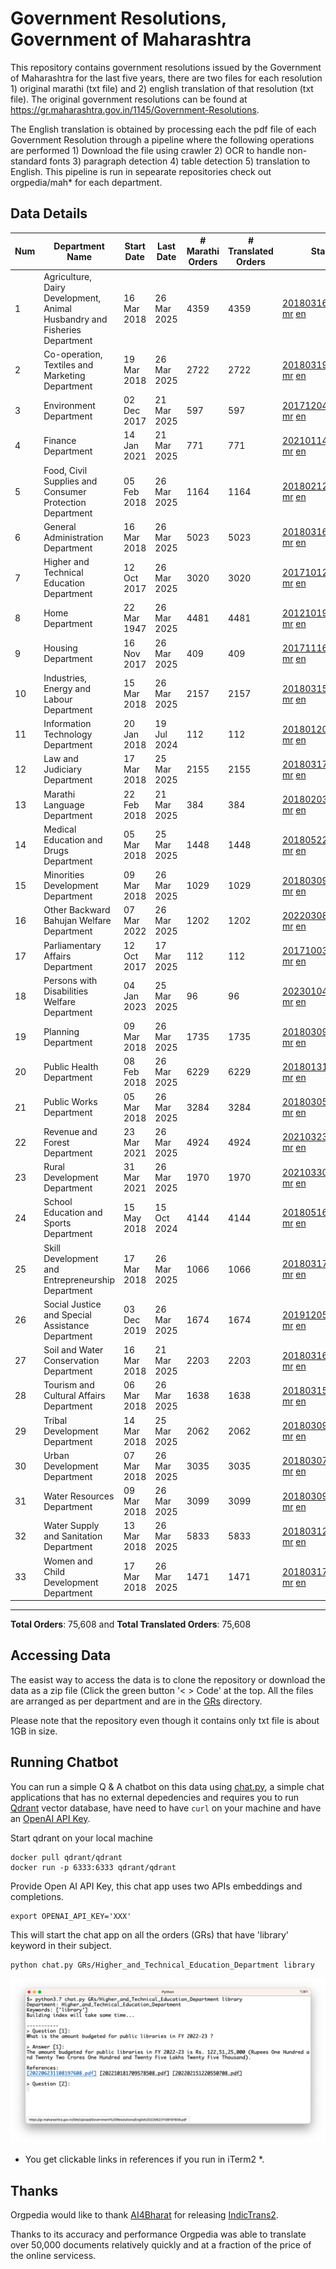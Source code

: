 # Government Resolutions, Government of Maharashtra

This repository contains government resolutions issued by the Government of Maharashtra for the last five years, there are two files for each resolution 1) original marathi (txt file) and 2) english translation of that resolution (txt file). The original government resolutions can be found at https://gr.maharashtra.gov.in/1145/Government-Resolutions.

The English translation is obtained by processing each the pdf file of each Government Resolution through a pipeline where the following operations are performed 1) Download the file using crawler 2) OCR to handle non-standard fonts 3) paragraph detection 4) table  detection 5) translation to English. This pipeline is run in sepearate repositories check out orgpedia/mah* for each department.


## Data Details

| Num | Department Name | Start Date | Last Date | # Marathi Orders | # Translated Orders | Starting Order | Last Order |
| --- | --------------- | ---------- | --------- | ---------------- | ------------------- | -------------- | ---------- |
| 1 | Agriculture, Dairy Development, Animal Husbandry and Fisheries Department | 16 Mar 2018 | 26 Mar 2025 | 4359 | 4359 | [201803161624182101.pdf](https://gr.maharashtra.gov.in/Site/Upload/Government%20Resolutions/English/201803161624182101.pdf) [mr](GRs/Agriculture,_Dairy_Development,_Animal_Husbandry_and_Fisheries_Department/201803161624182101.pdf.mr.txt) [en](GRs/Agriculture,_Dairy_Development,_Animal_Husbandry_and_Fisheries_Department/201803161624182101.pdf.en.txt) | [202503261921008801.pdf](https://gr.maharashtra.gov.in/Site/Upload/Government%20Resolutions/English/202503261921008801.pdf) [mr](GRs/Agriculture,_Dairy_Development,_Animal_Husbandry_and_Fisheries_Department/202503261921008801.pdf.mr.txt) [en](GRs/Agriculture,_Dairy_Development,_Animal_Husbandry_and_Fisheries_Department/202503261921008801.pdf.en.txt) |
| 2 | Co-operation, Textiles and Marketing Department | 19 Mar 2018 | 26 Mar 2025 | 2722 | 2722 | [201803191257576702.pdf](https://gr.maharashtra.gov.in/Site/Upload/Government%20Resolutions/English/201803191257576702.pdf) [mr](GRs/Co-operation,_Textiles_and_Marketing_Department/201803191257576702.pdf.mr.txt) [en](GRs/Co-operation,_Textiles_and_Marketing_Department/201803191257576702.pdf.en.txt) | [202503261850259402.pdf](https://gr.maharashtra.gov.in/Site/Upload/Government%20Resolutions/English/202503261850259402.pdf) [mr](GRs/Co-operation,_Textiles_and_Marketing_Department/202503261850259402.pdf.mr.txt) [en](GRs/Co-operation,_Textiles_and_Marketing_Department/202503261850259402.pdf.en.txt) |
| 3 | Environment Department | 02 Dec 2017 | 21 Mar 2025 | 597 | 597 | [201712041147216904.pdf](https://gr.maharashtra.gov.in/Site/Upload/Government%20Resolutions/English/201712041147216904.pdf) [mr](GRs/Environment_Department/201712041147216904.pdf.mr.txt) [en](GRs/Environment_Department/201712041147216904.pdf.en.txt) | [202503211254383604.pdf](https://gr.maharashtra.gov.in/Site/Upload/Government%20Resolutions/English/202503211254383604.......pdf) [mr](GRs/Environment_Department/202503211254383604.pdf.mr.txt) [en](GRs/Environment_Department/202503211254383604.pdf.en.txt) |
| 4 | Finance Department | 14 Jan 2021 | 21 Mar 2025 | 771 | 771 | [202101141237329905.pdf](https://gr.maharashtra.gov.in/Site/Upload/Government%20Resolutions/English/202101141237329905.pdf) [mr](GRs/Finance_Department/202101141237329905.pdf.mr.txt) [en](GRs/Finance_Department/202101141237329905.pdf.en.txt) | [202503211729503905.pdf](https://gr.maharashtra.gov.in/Site/Upload/Government%20Resolutions/English/202503211729503905.pdf) [mr](GRs/Finance_Department/202503211729503905.pdf.mr.txt) [en](GRs/Finance_Department/202503211729503905.pdf.en.txt) |
| 5 | Food, Civil Supplies and Consumer Protection Department | 05 Feb 2018 | 26 Mar 2025 | 1164 | 1164 | [201802121244545806.pdf](https://gr.maharashtra.gov.in/Site/Upload/Government%20Resolutions/English/201802121244545806.pdf) [mr](GRs/Food,_Civil_Supplies_and_Consumer_Protection_Department/201802121244545806.pdf.mr.txt) [en](GRs/Food,_Civil_Supplies_and_Consumer_Protection_Department/201802121244545806.pdf.en.txt) | [202503261519591506.pdf](https://gr.maharashtra.gov.in/Site/Upload/Government%20Resolutions/English/202503261519591506.pdf) [mr](GRs/Food,_Civil_Supplies_and_Consumer_Protection_Department/202503261519591506.pdf.mr.txt) [en](GRs/Food,_Civil_Supplies_and_Consumer_Protection_Department/202503261519591506.pdf.en.txt) |
| 6 | General Administration Department | 16 Mar 2018 | 26 Mar 2025 | 5023 | 5023 | [201803161224022707.pdf](https://gr.maharashtra.gov.in/Site/Upload/Government%20Resolutions/English/201803161224022707.pdf) [mr](GRs/General_Administration_Department/201803161224022707.pdf.mr.txt) [en](GRs/General_Administration_Department/201803161224022707.pdf.en.txt) | [202503261857587807.pdf](https://gr.maharashtra.gov.in/Site/Upload/Government%20Resolutions/English/202503261857587807.pdf) [mr](GRs/General_Administration_Department/202503261857587807.pdf.mr.txt) [en](GRs/General_Administration_Department/202503261857587807.pdf.en.txt) |
| 7 | Higher and Technical Education Department | 12 Oct 2017 | 26 Mar 2025 | 3020 | 3020 | [201710121514029708.pdf](https://gr.maharashtra.gov.in/Site/Upload/Government%20Resolutions/English/201710121514029708.pdf) [mr](GRs/Higher_and_Technical_Education_Department/201710121514029708.pdf.mr.txt) [en](GRs/Higher_and_Technical_Education_Department/201710121514029708.pdf.en.txt) | [202503261239313308.pdf](https://gr.maharashtra.gov.in/Site/Upload/Government%20Resolutions/English/202503261239313308.pdf) [mr](GRs/Higher_and_Technical_Education_Department/202503261239313308.pdf.mr.txt) [en](GRs/Higher_and_Technical_Education_Department/202503261239313308.pdf.en.txt) |
| 8 | Home Department | 22 Mar 1947 | 26 Mar 2025 | 4481 | 4481 | [201210191648552129.pdf](https://gr.maharashtra.gov.in/Site/Upload/Government%20Resolutions/English/201210191648552129.pdf) [mr](GRs/Home_Department/201210191648552129.pdf.mr.txt) [en](GRs/Home_Department/201210191648552129.pdf.en.txt) | [202503261843056729.pdf](https://gr.maharashtra.gov.in/Site/Upload/Government%20Resolutions/English/202503261843056729.pdf) [mr](GRs/Home_Department/202503261843056729.pdf.mr.txt) [en](GRs/Home_Department/202503261843056729.pdf.en.txt) |
| 9 | Housing Department | 16 Nov 2017 | 26 Mar 2025 | 409 | 409 | [201711161447076609.pdf](https://gr.maharashtra.gov.in/Site/Upload/Government%20Resolutions/English/201711161447076609.pdf) [mr](GRs/Housing_Department/201711161447076609.pdf.mr.txt) [en](GRs/Housing_Department/201711161447076609.pdf.en.txt) | [202503261616578909.pdf](https://gr.maharashtra.gov.in/Site/Upload/Government%20Resolutions/English/202503261616578909.pdf) [mr](GRs/Housing_Department/202503261616578909.pdf.mr.txt) [en](GRs/Housing_Department/202503261616578909.pdf.en.txt) |
| 10 | Industries, Energy and Labour Department | 15 Mar 2018 | 26 Mar 2025 | 2157 | 2157 | [201803151204055010.pdf](https://gr.maharashtra.gov.in/Site/Upload/Government%20Resolutions/English/201803151204055010.pdf) [mr](GRs/Industries,_Energy_and_Labour_Department/201803151204055010.pdf.mr.txt) [en](GRs/Industries,_Energy_and_Labour_Department/201803151204055010.pdf.en.txt) | [202503261716201410.pdf](https://gr.maharashtra.gov.in/Site/Upload/Government%20Resolutions/English/202503261716201410.pdf) [mr](GRs/Industries,_Energy_and_Labour_Department/202503261716201410.pdf.mr.txt) [en](GRs/Industries,_Energy_and_Labour_Department/202503261716201410.pdf.en.txt) |
| 11 | Information Technology Department | 20 Jan 2018 | 19 Jul 2024 | 112 | 112 | [201801201843024511.pdf](https://gr.maharashtra.gov.in/Site/Upload/Government%20Resolutions/English/201801201843024511.pdf) [mr](GRs/Information_Technology_Department/201801201843024511.pdf.mr.txt) [en](GRs/Information_Technology_Department/201801201843024511.pdf.en.txt) | [202407191742379111.pdf](https://gr.maharashtra.gov.in/Site/Upload/Government%20Resolutions/English/202407191742379111.pdf) [mr](GRs/Information_Technology_Department/202407191742379111.pdf.mr.txt) [en](GRs/Information_Technology_Department/202407191742379111.pdf.en.txt) |
| 12 | Law and Judiciary Department | 17 Mar 2018 | 25 Mar 2025 | 2155 | 2155 | [201803171129290212.pdf](https://gr.maharashtra.gov.in/Site/Upload/Government%20Resolutions/English/201803171129290212.pdf) [mr](GRs/Law_and_Judiciary_Department/201803171129290212.pdf.mr.txt) [en](GRs/Law_and_Judiciary_Department/201803171129290212.pdf.en.txt) | [202503251738503412.pdf](https://gr.maharashtra.gov.in/Site/Upload/Government%20Resolutions/English/202503251738503412.pdf) [mr](GRs/Law_and_Judiciary_Department/202503251738503412.pdf.mr.txt) [en](GRs/Law_and_Judiciary_Department/202503251738503412.pdf.en.txt) |
| 13 | Marathi Language Department | 22 Feb 2018 | 21 Mar 2025 | 384 | 384 | [201802031549154233.pdf](https://gr.maharashtra.gov.in/Site/Upload/Government%20Resolutions/English/201802031549154233.pdf) [mr](GRs/Marathi_Language_Department/201802031549154233.pdf.mr.txt) [en](GRs/Marathi_Language_Department/201802031549154233.pdf.en.txt) | [202503211701294433.pdf](https://gr.maharashtra.gov.in/Site/Upload/Government%20Resolutions/English/202503211701294433.pdf) [mr](GRs/Marathi_Language_Department/202503211701294433.pdf.mr.txt) [en](GRs/Marathi_Language_Department/202503211701294433.pdf.en.txt) |
| 14 | Medical Education and Drugs Department | 05 Mar 2018 | 25 Mar 2025 | 1448 | 1448 | [201805221424292513.pdf](https://gr.maharashtra.gov.in/Site/Upload/Government%20Resolutions/English/201805221424292513.pdf) [mr](GRs/Medical_Education_and_Drugs_Department/201805221424292513.pdf.mr.txt) [en](GRs/Medical_Education_and_Drugs_Department/201805221424292513.pdf.en.txt) | [202503251848028713.pdf](https://gr.maharashtra.gov.in/Site/Upload/Government%20Resolutions/English/202503251848028713.pdf) [mr](GRs/Medical_Education_and_Drugs_Department/202503251848028713.pdf.mr.txt) [en](GRs/Medical_Education_and_Drugs_Department/202503251848028713.pdf.en.txt) |
| 15 | Minorities Development Department | 09 Mar 2018 | 26 Mar 2025 | 1029 | 1029 | [201803091218355314.pdf](https://gr.maharashtra.gov.in/Site/Upload/Government%20Resolutions/English/201803091218355314.pdf) [mr](GRs/Minorities_Development_Department/201803091218355314.pdf.mr.txt) [en](GRs/Minorities_Development_Department/201803091218355314.pdf.en.txt) | [202503261047462114.pdf](https://gr.maharashtra.gov.in/Site/Upload/Government%20Resolutions/English/202503261047462114.pdf) [mr](GRs/Minorities_Development_Department/202503261047462114.pdf.mr.txt) [en](GRs/Minorities_Development_Department/202503261047462114.pdf.en.txt) |
| 16 | Other Backward Bahujan Welfare Department | 07 Mar 2022 | 26 Mar 2025 | 1202 | 1202 | [202203081752439334.pdf](https://gr.maharashtra.gov.in/Site/Upload/Government%20Resolutions/English/202203081752439334.pdf) [mr](GRs/Other_Backward_Bahujan_Welfare_Department/202203081752439334.pdf.mr.txt) [en](GRs/Other_Backward_Bahujan_Welfare_Department/202203081752439334.pdf.en.txt) | [202503261303167934.pdf](https://gr.maharashtra.gov.in/Site/Upload/Government%20Resolutions/English/202503261303167934.pdf) [mr](GRs/Other_Backward_Bahujan_Welfare_Department/202503261303167934.pdf.mr.txt) [en](GRs/Other_Backward_Bahujan_Welfare_Department/202503261303167934.pdf.en.txt) |
| 17 | Parliamentary Affairs Department | 12 Oct 2017 | 17 Mar 2025 | 112 | 112 | [201710031642378615.pdf](https://gr.maharashtra.gov.in/Site/Upload/Government%20Resolutions/English/201710031642378615.pdf) [mr](GRs/Parliamentary_Affairs_Department/201710031642378615.pdf.mr.txt) [en](GRs/Parliamentary_Affairs_Department/201710031642378615.pdf.en.txt) | [202503171104518215.pdf](https://gr.maharashtra.gov.in/Site/Upload/Government%20Resolutions/English/202503171104518215.pdf) [mr](GRs/Parliamentary_Affairs_Department/202503171104518215.pdf.mr.txt) [en](GRs/Parliamentary_Affairs_Department/202503171104518215.pdf.en.txt) |
| 18 | Persons with Disabilities Welfare Department | 04 Jan 2023 | 25 Mar 2025 | 96 | 96 | [202301041906309635.pdf](https://gr.maharashtra.gov.in/Site/Upload/Government%20Resolutions/English/202301041906309635.pdf) [mr](GRs/Persons_with_Disabilities_Welfare_Department/202301041906309635.pdf.mr.txt) [en](GRs/Persons_with_Disabilities_Welfare_Department/202301041906309635.pdf.en.txt) | [202503251437376335.pdf](https://gr.maharashtra.gov.in/Site/Upload/Government%20Resolutions/English/202503251437376335.pdf) [mr](GRs/Persons_with_Disabilities_Welfare_Department/202503251437376335.pdf.mr.txt) [en](GRs/Persons_with_Disabilities_Welfare_Department/202503251437376335.pdf.en.txt) |
| 19 | Planning Department | 09 Mar 2018 | 26 Mar 2025 | 1735 | 1735 | [201803091441032716.pdf](https://gr.maharashtra.gov.in/Site/Upload/Government%20Resolutions/English/201803091441032716.pdf) [mr](GRs/Planning_Department/201803091441032716.pdf.mr.txt) [en](GRs/Planning_Department/201803091441032716.pdf.en.txt) | [202503261742565416.pdf](https://gr.maharashtra.gov.in/Site/Upload/Government%20Resolutions/English/202503261742565416.pdf) [mr](GRs/Planning_Department/202503261742565416.pdf.mr.txt) [en](GRs/Planning_Department/202503261742565416.pdf.en.txt) |
| 20 | Public Health Department | 08 Feb 2018 | 26 Mar 2025 | 6229 | 6229 | [201801311722275417.pdf](https://gr.maharashtra.gov.in/Site/Upload/Government%20Resolutions/English/201801311722275417.pdf) [mr](GRs/Public_Health_Department/201801311722275417.pdf.mr.txt) [en](GRs/Public_Health_Department/201801311722275417.pdf.en.txt) | [202503261818033917.pdf](https://gr.maharashtra.gov.in/Site/Upload/Government%20Resolutions/English/202503261818033917.pdf) [mr](GRs/Public_Health_Department/202503261818033917.pdf.mr.txt) [en](GRs/Public_Health_Department/202503261818033917.pdf.en.txt) |
| 21 | Public Works Department | 05 Mar 2018 | 26 Mar 2025 | 3284 | 3284 | [201803051515468118.pdf](https://gr.maharashtra.gov.in/Site/Upload/Government%20Resolutions/English/201803051515468118.pdf) [mr](GRs/Public_Works_Department/201803051515468118.pdf.mr.txt) [en](GRs/Public_Works_Department/201803051515468118.pdf.en.txt) | [202503261758453318.pdf](https://gr.maharashtra.gov.in/Site/Upload/Government%20Resolutions/English/202503261758453318.pdf) [mr](GRs/Public_Works_Department/202503261758453318.pdf.mr.txt) [en](GRs/Public_Works_Department/202503261758453318.pdf.en.txt) |
| 22 | Revenue and Forest Department | 23 Mar 2021 | 26 Mar 2025 | 4924 | 4924 | [202103231328393119.pdf](https://gr.maharashtra.gov.in/Site/Upload/Government%20Resolutions/English/202103231328393119.pdf) [mr](GRs/Revenue_and_Forest_Department/202103231328393119.pdf.mr.txt) [en](GRs/Revenue_and_Forest_Department/202103231328393119.pdf.en.txt) | [202503261838542919.pdf](https://gr.maharashtra.gov.in/Site/Upload/Government%20Resolutions/English/202503261838542919.pdf) [mr](GRs/Revenue_and_Forest_Department/202503261838542919.pdf.mr.txt) [en](GRs/Revenue_and_Forest_Department/202503261838542919.pdf.en.txt) |
| 23 | Rural Development Department | 31 Mar 2021 | 26 Mar 2025 | 1970 | 1970 | [202103301021181120.pdf](https://gr.maharashtra.gov.in/Site/Upload/Government%20Resolutions/English/202103301021181120.pdf) [mr](GRs/Rural_Development_Department/202103301021181120.pdf.mr.txt) [en](GRs/Rural_Development_Department/202103301021181120.pdf.en.txt) | [202503261049560120.pdf](https://gr.maharashtra.gov.in/Site/Upload/Government%20Resolutions/English/202503261049560120.pdf) [mr](GRs/Rural_Development_Department/202503261049560120.pdf.mr.txt) [en](GRs/Rural_Development_Department/202503261049560120.pdf.en.txt) |
| 24 | School Education and Sports Department | 15 May 2018 | 15 Oct 2024 | 4144 | 4144 | [201805161114241221.pdf](https://gr.maharashtra.gov.in/Site/Upload/Government%20Resolutions/English/201805161114241221.pdf) [mr](GRs/School_Education_and_Sports_Department/201805161114241221.pdf.mr.txt) [en](GRs/School_Education_and_Sports_Department/201805161114241221.pdf.en.txt) | [202410152127537021.pdf](https://gr.maharashtra.gov.in/Site/Upload/Government%20Resolutions/English/202410152127537021.pdf) [mr](GRs/School_Education_and_Sports_Department/202410152127537021.pdf.mr.txt) [en](GRs/School_Education_and_Sports_Department/202410152127537021.pdf.en.txt) |
| 25 | Skill Development and Entrepreneurship Department | 17 Mar 2018 | 26 Mar 2025 | 1066 | 1066 | [201803171322099003.pdf](https://gr.maharashtra.gov.in/Site/Upload/Government%20Resolutions/English/201803171322099003.pdf) [mr](GRs/Skill_Development_and_Entrepreneurship_Department/201803171322099003.pdf.mr.txt) [en](GRs/Skill_Development_and_Entrepreneurship_Department/201803171322099003.pdf.en.txt) | [202503261754003403.pdf](https://gr.maharashtra.gov.in/Site/Upload/Government%20Resolutions/English/202503261754003403.pdf) [mr](GRs/Skill_Development_and_Entrepreneurship_Department/202503261754003403.pdf.mr.txt) [en](GRs/Skill_Development_and_Entrepreneurship_Department/202503261754003403.pdf.en.txt) |
| 26 | Social Justice and Special Assistance Department | 03 Dec 2019 | 26 Mar 2025 | 1674 | 1674 | [201912051107011622.pdf](https://gr.maharashtra.gov.in/Site/Upload/Government%20Resolutions/English/201912051107011622.pdf) [mr](GRs/Social_Justice_and_Special_Assistance_Department/201912051107011622.pdf.mr.txt) [en](GRs/Social_Justice_and_Special_Assistance_Department/201912051107011622.pdf.en.txt) | [202503261621030522.pdf](https://gr.maharashtra.gov.in/Site/Upload/Government%20Resolutions/English/202503261621030522.pdf) [mr](GRs/Social_Justice_and_Special_Assistance_Department/202503261621030522.pdf.mr.txt) [en](GRs/Social_Justice_and_Special_Assistance_Department/202503261621030522.pdf.en.txt) |
| 27 | Soil and Water Conservation Department | 16 Mar 2018 | 21 Mar 2025 | 2203 | 2203 | [201803161247582426.pdf](https://gr.maharashtra.gov.in/Site/Upload/Government%20Resolutions/English/201803161247582426.pdf) [mr](GRs/Soil_and_Water_Conservation_Department/201803161247582426.pdf.mr.txt) [en](GRs/Soil_and_Water_Conservation_Department/201803161247582426.pdf.en.txt) | [202503211804158126.pdf](https://gr.maharashtra.gov.in/Site/Upload/Government%20Resolutions/English/202503211804158126.pdf) [mr](GRs/Soil_and_Water_Conservation_Department/202503211804158126.pdf.mr.txt) [en](GRs/Soil_and_Water_Conservation_Department/202503211804158126.pdf.en.txt) |
| 28 | Tourism and Cultural Affairs Department | 06 Mar 2018 | 26 Mar 2025 | 1638 | 1638 | [201803151055091823.pdf](https://gr.maharashtra.gov.in/Site/Upload/Government%20Resolutions/English/201803151055091823.pdf) [mr](GRs/Tourism_and_Cultural_Affairs_Department/201803151055091823.pdf.mr.txt) [en](GRs/Tourism_and_Cultural_Affairs_Department/201803151055091823.pdf.en.txt) | [202503261811106623.pdf](https://gr.maharashtra.gov.in/Site/Upload/Government%20Resolutions/English/202503261811106623.pdf) [mr](GRs/Tourism_and_Cultural_Affairs_Department/202503261811106623.pdf.mr.txt) [en](GRs/Tourism_and_Cultural_Affairs_Department/202503261811106623.pdf.en.txt) |
| 29 | Tribal Development Department | 14 Mar 2018 | 25 Mar 2025 | 2062 | 2062 | [201803091105184924.pdf](https://gr.maharashtra.gov.in/Site/Upload/Government%20Resolutions/English/201803091105184924.pdf) [mr](GRs/Tribal_Development_Department/201803091105184924.pdf.mr.txt) [en](GRs/Tribal_Development_Department/201803091105184924.pdf.en.txt) | [202503251851091724.pdf](https://gr.maharashtra.gov.in/Site/Upload/Government%20Resolutions/English/202503251851091724.pdf) [mr](GRs/Tribal_Development_Department/202503251851091724.pdf.mr.txt) [en](GRs/Tribal_Development_Department/202503251851091724.pdf.en.txt) |
| 30 | Urban Development Department | 07 Mar 2018 | 26 Mar 2025 | 3035 | 3035 | [201803071203178325.pdf](https://gr.maharashtra.gov.in/Site/Upload/Government%20Resolutions/English/201803071203178325.pdf) [mr](GRs/Urban_Development_Department/201803071203178325.pdf.mr.txt) [en](GRs/Urban_Development_Department/201803071203178325.pdf.en.txt) | [202503261923458925.pdf](https://gr.maharashtra.gov.in/Site/Upload/Government%20Resolutions/English/202503261923458925.pdf.pdf) [mr](GRs/Urban_Development_Department/202503261923458925.pdf.mr.txt) [en](GRs/Urban_Development_Department/202503261923458925.pdf.en.txt) |
| 31 | Water Resources Department | 09 Mar 2018 | 26 Mar 2025 | 3099 | 3099 | [201803091034435527.pdf](https://gr.maharashtra.gov.in/Site/Upload/Government%20Resolutions/English/201803091034435527.pdf) [mr](GRs/Water_Resources_Department/201803091034435527.pdf.mr.txt) [en](GRs/Water_Resources_Department/201803091034435527.pdf.en.txt) | [202503261511333127.pdf](https://gr.maharashtra.gov.in/Site/Upload/Government%20Resolutions/English/202503261511333127.pdf) [mr](GRs/Water_Resources_Department/202503261511333127.pdf.mr.txt) [en](GRs/Water_Resources_Department/202503261511333127.pdf.en.txt) |
| 32 | Water Supply and Sanitation Department | 13 Mar 2018 | 26 Mar 2025 | 5833 | 5833 | [201803121414108428.pdf](https://gr.maharashtra.gov.in/Site/Upload/Government%20Resolutions/English/201803121414108428.pdf) [mr](GRs/Water_Supply_and_Sanitation_Department/201803121414108428.pdf.mr.txt) [en](GRs/Water_Supply_and_Sanitation_Department/201803121414108428.pdf.en.txt) | [202503261610454428.pdf](https://gr.maharashtra.gov.in/Site/Upload/Government%20Resolutions/English/202503261610454428.pdf) [mr](GRs/Water_Supply_and_Sanitation_Department/202503261610454428.pdf.mr.txt) [en](GRs/Water_Supply_and_Sanitation_Department/202503261610454428.pdf.en.txt) |
| 33 | Women and Child Development Department | 17 Mar 2018 | 26 Mar 2025 | 1471 | 1471 | [201803171539444330.pdf](https://gr.maharashtra.gov.in/Site/Upload/Government%20Resolutions/English/201803171539444330.pdf) [mr](GRs/Women_and_Child_Development_Department/201803171539444330.pdf.mr.txt) [en](GRs/Women_and_Child_Development_Department/201803171539444330.pdf.en.txt) | [202503261723453330.pdf](https://gr.maharashtra.gov.in/Site/Upload/Government%20Resolutions/English/202503261723453330.pdf) [mr](GRs/Women_and_Child_Development_Department/202503261723453330.pdf.mr.txt) [en](GRs/Women_and_Child_Development_Department/202503261723453330.pdf.en.txt) |
----------------------------------------------------------------------------------------------------

**Total Orders**: 75,608 and **Total Translated Orders**: 75,608
## Accessing Data

The easist way to access the data is to clone the repository or download the data as a zip file (Click the green button '< > Code' at the top. All the files are arranged as per department and are in the [GRs](GRs) directory.

Please note that the repository even though it contains only txt file is about 1GB in size.

## Running Chatbot

You can run a simple Q & A chatbot on this data using [chat.py](chat.py), a simple chat applications that has no external depedencies and requires you to run [Qdrant](https://qdrant.tech/) vector database, have need to have `curl` on your machine and have an [OpenAI API Key](https://help.openai.com/en/articles/4936850-where-do-i-find-my-secret-api-key).

Start qdrant on your local machine
```shell
docker pull qdrant/qdrant
docker run -p 6333:6333 qdrant/qdrant
```

Provide Open AI API Key, this chat app uses two APIs embeddings and completions.
```shell
export OPENAI_API_KEY='XXX'
```

This will start the chat app on all the orders (GRs) that have 'library' keyword in their subject.

```shell
python chat.py GRs/Higher_and_Technical_Education_Department library
```

![screenshot of running chat.py](screenshot.png)

* You get clickable links in references if you run in iTerm2 *.

## Thanks

Orgpedia would like to thank [AI4Bharat](https://ai4bharat.iitm.ac.in/) for releasing [IndicTrans2](https://github.com/AI4Bharat/IndicTrans2).

Thanks to its accuracy and performance Orgpedia was able to translate over 50,000 documents relatively quickly and at a fraction of the price of the online servicess.

